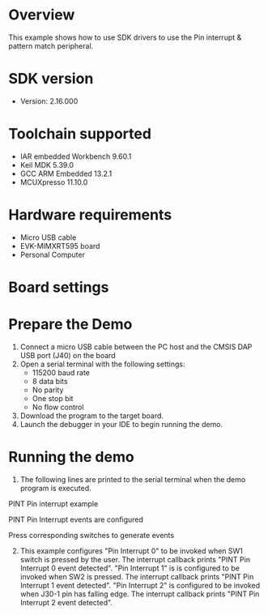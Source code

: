 Overview
========
This example shows how to use SDK drivers to use the Pin interrupt & pattern match peripheral.

SDK version
===========
- Version: 2.16.000

Toolchain supported
===================
- IAR embedded Workbench  9.60.1
- Keil MDK  5.39.0
- GCC ARM Embedded  13.2.1
- MCUXpresso  11.10.0

Hardware requirements
=====================
- Micro USB cable
- EVK-MIMXRT595 board
- Personal Computer

Board settings
==============

Prepare the Demo
================
1.  Connect a micro USB cable between the PC host and the CMSIS DAP USB port (J40) on the board
2.  Open a serial terminal with the following settings:
    - 115200 baud rate
    - 8 data bits
    - No parity
    - One stop bit
    - No flow control
3.  Download the program to the target board.
4.  Launch the debugger in your IDE to begin running the demo.

Running the demo
================
1. The following lines are printed to the serial terminal when the demo program is executed.

PINT Pin interrupt example

PINT Pin Interrupt events are configured

Press corresponding switches to generate events

2. This example configures "Pin Interrupt 0" to be invoked when SW1 switch is pressed by the user.
   The interrupt callback prints "PINT Pin Interrupt 0 event detected". "Pin Interrupt 1" is
   is configured to be invoked when  SW2 is pressed. The interrupt callback prints "PINT Pin Interrupt 
   1 event detected". "Pin Interrupt 2" is configured to be invoked when J30-1 pin has falling edge. The interrupt 
   callback prints "PINT Pin Interrupt 2 event detected".
